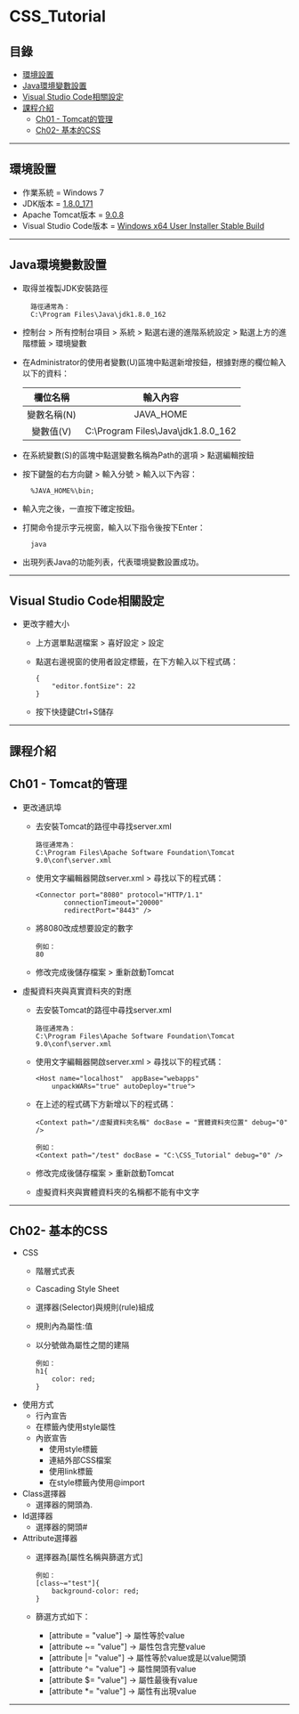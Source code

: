 # CSS_Tutorial
## 目錄
* [環境設置]()
* [Java環境變數設置]()
* [Visual Studio Code相關設定]()
* [課程介紹]()
  * [Ch01 - Tomcat的管理]()
  * [Ch02- 基本的CSS]()
* * *
## 環境設置
* 作業系統 = Windows 7
* JDK版本 = [1.8.0_171](http://www.oracle.com/technetwork/java/javase/downloads/jdk8-downloads-2133151.html)
* Apache Tomcat版本 = [9.0.8](https://tomcat.apache.org/download-90.cgi)
* Visual Studio Code版本 = [Windows x64 User Installer Stable Build](https://aka.ms/win32-x64-user-stable)
* * *
## Java環境變數設置
* 取得並複製JDK安裝路徑  
 
        路徑通常為：  
		C:\Program Files\Java\jdk1.8.0_162
 
* 控制台 &gt; 所有控制台項目 &gt; 系統 &gt; 點選右邊的進階系統設定 &gt; 點選上方的進階標籤 &gt; 環境變數
* 在Administrator的使用者變數(U)區塊中點選新增按鈕，根據對應的欄位輸入以下的資料：  
 
    | 欄位名稱      | 輸入內容                            |
    |:-------------:|:-----------------------------------:|
    | 變數名稱(N)   | JAVA_HOME                           |
    | 變數值(V)     | C:\Program Files\Java\jdk1.8.0_162  |
 
* 在系統變數(S)的區塊中點選變數名稱為Path的選項 &gt; 點選編輯按鈕
* 按下鍵盤的右方向鍵 &gt; 輸入分號 &gt; 輸入以下內容：  
 
        %JAVA_HOME%\bin;
 
* 輸入完之後，一直按下確定按鈕。
* 打開命令提示字元視窗，輸入以下指令後按下Enter：  
 
        java
 
* 出現列表Java的功能列表，代表環境變數設置成功。
* * *
## Visual Studio Code相關設定
* 更改字體大小
  * 上方選單點選檔案 &gt; 喜好設定 &gt; 設定
  * 點選右邊視窗的使用者設定標籤，在下方輸入以下程式碼：
 
        {  
            "editor.fontSize": 22
        }
 
  * 按下快捷鍵Ctrl+S儲存
* * *
## 課程介紹
## Ch01 - Tomcat的管理
* 更改通訊埠
  * 去安裝Tomcat的路徑中尋找server.xml
 
        路徑通常為：  
		C:\Program Files\Apache Software Foundation\Tomcat 9.0\conf\server.xml
 
  * 使用文字編輯器開啟server.xml &gt; 尋找以下的程式碼：
 
        <Connector port="8080" protocol="HTTP/1.1"  
               connectionTimeout="20000"  
               redirectPort="8443" /> 
 
  * 將8080改成想要設定的數字
 
        例如：
		80
 
  * 修改完成後儲存檔案 &gt; 重新啟動Tomcat
* 虛擬資料夾與真實資料夾的對應
  * 去安裝Tomcat的路徑中尋找server.xml
 
        路徑通常為：  
		C:\Program Files\Apache Software Foundation\Tomcat 9.0\conf\server.xml
 
  * 使用文字編輯器開啟server.xml &gt; 尋找以下的程式碼：
 
        <Host name="localhost"  appBase="webapps"  
            unpackWARs="true" autoDeploy="true">
 
  * 在上述的程式碼下方新增以下的程式碼：
 
        <Context path="/虛擬資料夾名稱" docBase = "實體資料夾位置" debug="0" />  
		  
		例如：  
		<Context path="/test" docBase = "C:\CSS_Tutorial" debug="0" />
 
  * 修改完成後儲存檔案 &gt; 重新啟動Tomcat
  * 虛擬資料夾與實體資料夾的名稱都不能有中文字
* * *
## Ch02- 基本的CSS
* CSS
  * 階層式式表
  * Cascading Style Sheet
  * 選擇器(Selector)與規則(rule)組成
  * 規則內為屬性:值
  * 以分號做為屬性之間的建隔
 
        例如：
        h1{
            color: red;
        }
 
* 使用方式
  * 行內宣告
  * 在標籤內使用style屬性
  * 內嵌宣告
    * 使用style標籤
    * 連結外部CSS檔案
    * 使用link標籤
    * 在style標籤內使用@import
* Class選擇器
  * 選擇器的開頭為.
* Id選擇器
  * 選擇器的開頭#
* Attribute選擇器
  * 選擇器為[屬性名稱與篩選方式]
 
        例如：
        [class~="test"]{
            background-color: red;
        }
 
  * 篩選方式如下：
    * [attribute = "value"] ->  屬性等於value
    * [attribute ~= "value"] -> 屬性包含完整value
    * [attribute |= "value"] -> 屬性等於value或是以value開頭
    * [attribute ^= "value"] -> 屬性開頭有value
    * [attribute $= "value"] -> 屬性最後有value
    * [attribute *= "value"] -> 屬性有出現value
* * *


